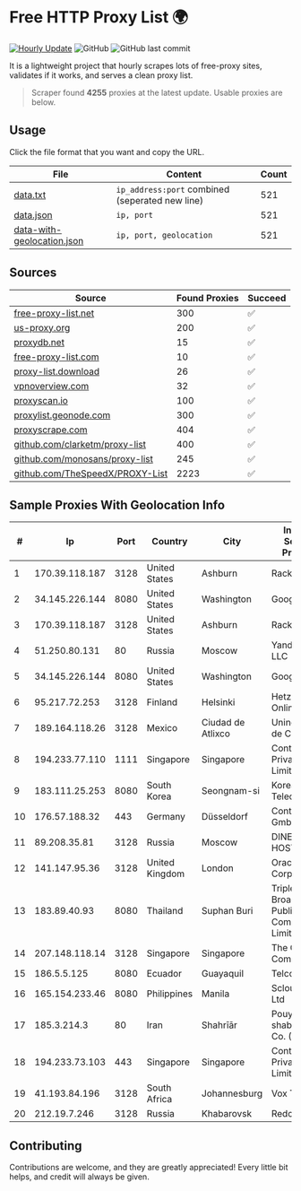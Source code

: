 
# Free HTTP Proxy List 🌍

[![Hourly Update](https://github.com/mertguvencli/http-proxy-list/actions/workflows/main.yml/badge.svg?branch=main)](https://github.com/mertguvencli/http-proxy-list/actions/workflows/main.yml)
![GitHub](https://img.shields.io/github/license/mertguvencli/http-proxy-list)
![GitHub last commit](https://img.shields.io/github/last-commit/mertguvencli/http-proxy-list)

It is a lightweight project that hourly scrapes lots of free-proxy sites, validates if it works, and serves a clean proxy list.


> Scraper found **4255** proxies at the latest update. Usable proxies are below.

## Usage

Click the file format that you want and copy the URL.


|File|Content|Count|
|----|-------|-----|
|[data.txt](https://raw.githubusercontent.com/mertguvencli/http-proxy-list/main/proxy-list/data.txt)|`ip_address:port` combined (seperated new line)|521|
|[data.json](https://raw.githubusercontent.com/mertguvencli/http-proxy-list/main/proxy-list/data.json)|`ip, port`|521|
|[data-with-geolocation.json](https://raw.githubusercontent.com/mertguvencli/http-proxy-list/main/proxy-list/data-with-geolocation.json)|`ip, port, geolocation`|521|

## Sources

|Source|Found Proxies|Succeed|
|------|-------------|-------|
|[free-proxy-list.net](https://free-proxy-list.net)|300|✅|
|[us-proxy.org](https://www.us-proxy.org)|200|✅|
|[proxydb.net](http://proxydb.net)|15|✅|
|[free-proxy-list.com](https://free-proxy-list.com/?page=&port=&type%5B%5D=http&type%5B%5D=https&up_time=0&search=Search)|10|✅|
|[proxy-list.download](https://www.proxy-list.download/HTTP)|26|✅|
|[vpnoverview.com](https://vpnoverview.com/privacy/anonymous-browsing/free-proxy-servers)|32|✅|
|[proxyscan.io](https://www.proxyscan.io)|100|✅|
|[proxylist.geonode.com](https://proxylist.geonode.com/api/proxy-list?limit=300&page=1&sort_by=lastChecked&sort_type=desc&protocols=http,https)|300|✅|
|[proxyscrape.com](https://api.proxyscrape.com/v2/?request=displayproxies&protocol=http&timeout=10000&country=all&ssl=all&anonymity=all)|404|✅|
|[github.com/clarketm/proxy-list](https://raw.githubusercontent.com/clarketm/proxy-list/master/proxy-list-raw.txt)|400|✅|
|[github.com/monosans/proxy-list](https://raw.githubusercontent.com/monosans/proxy-list/main/proxies/http.txt)|245|✅|
|[github.com/TheSpeedX/PROXY-List](https://raw.githubusercontent.com/TheSpeedX/PROXY-List/master/http.txt)|2223|✅|


## Sample Proxies With Geolocation Info

|#|Ip|Port|Country|City|Internet Service Provider|
|-|--|----|-------|----|-------------------------|
|1|170.39.118.187|3128|United States|Ashburn|Rackdog, LLC|
|2|34.145.226.144|8080|United States|Washington|Google LLC|
|3|170.39.118.187|3128|United States|Ashburn|Rackdog, LLC|
|4|51.250.80.131|80|Russia|Moscow|Yandex.Cloud LLC|
|5|34.145.226.144|8080|United States|Washington|Google LLC|
|6|95.217.72.253|3128|Finland|Helsinki|Hetzner Online GmbH|
|7|189.164.118.26|3128|Mexico|Ciudad de Atlixco|Uninet S.A. de C.V|
|8|194.233.77.110|1111|Singapore|Singapore|Contabo Asia Private Limited|
|9|183.111.25.253|8080|South Korea|Seongnam-si|Korea Telecom|
|10|176.57.188.32|443|Germany|Düsseldorf|Contabo GmbH|
|11|89.208.35.81|3128|Russia|Moscow|DINET-HOSTING|
|12|141.147.95.36|3128|United Kingdom|London|Oracle Corporation|
|13|183.89.40.93|8080|Thailand|Suphan Buri|Triple T Broadband Public Company Limited|
|14|207.148.118.14|3128|Singapore|Singapore|The Constant Company|
|15|186.5.5.125|8080|Ecuador|Guayaquil|Telconet S.A|
|16|165.154.233.46|8080|Philippines|Manila|Scloud Pte Ltd|
|17|185.3.214.3|80|Iran|Shahrīār|Pouya shabakeh Asr Co. (LTD.)|
|18|194.233.73.103|443|Singapore|Singapore|Contabo Asia Private Limited|
|19|41.193.84.196|3128|South Africa|Johannesburg|Vox Telecom|
|20|212.19.7.246|3128|Russia|Khabarovsk|Redcom LIR|



## Contributing

Contributions are welcome, and they are greatly appreciated! Every
little bit helps, and credit will always be given.


